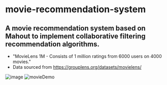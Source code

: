 # movie-recommendation-system

## A movie recommendation system based on Mahout to implement collaborative filtering recommendation algorithms.
- "MovieLens 1M - Consists of 1 million ratings from 6000 users on 4000 movies."
- Data sourced from https://grouplens.org/datasets/movielens/


![image](https://github.com/Greenbert/MovieRecommendationSystem/assets/68094520/ac02af58-fec5-43a4-a51d-065dff3bd816)
![movieDemo](https://github.com/Greenbert/MovieRecommendationSystem/assets/68094520/cb2f6a29-eefe-4a09-ae53-ca96408e3ea1)
